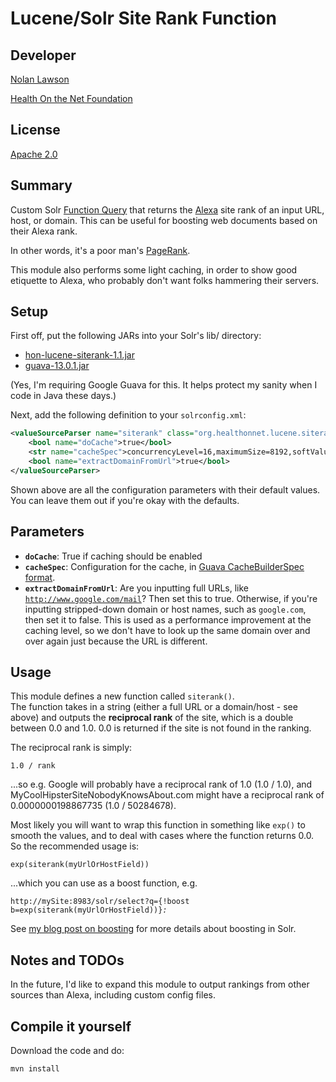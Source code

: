 Lucene/Solr Site Rank Function
=========================

Developer
-----------

[Nolan Lawson][7]

[Health On the Net Foundation][6]

License
-----------

[Apache 2.0][1]

Summary
-----------

Custom Solr [Function Query][3] that returns the [Alexa][4] site rank of an input URL, host, or domain. This can be useful for boosting web documents based on their Alexa rank.

In other words, it's a poor man's [PageRank][5].

This module also performs some light caching, in order to show good etiquette to Alexa, who probably don't want folks hammering their servers.

Setup
------------

First off, put the following JARs into your Solr's lib/ directory:

* [hon-lucene-siterank-1.1.jar][8]
* [guava-13.0.1.jar][9]

(Yes, I'm requiring Google Guava for this.  It helps protect my sanity when I code in Java these days.)

Next, add the following definition to your <code>solrconfig.xml</code>:

```xml
<valueSourceParser name="siterank" class="org.healthonnet.lucene.siterank.SiteRankSourceParser">
    <bool name="doCache">true</bool>
    <str name="cacheSpec">concurrencyLevel=16,maximumSize=8192,softValues</str>
    <bool name="extractDomainFromUrl">true</bool>
</valueSourceParser>
```

Shown above are all the configuration parameters with their default values.  
You can leave them out if you're okay with the defaults.

Parameters
----------

* <strong><code>doCache</code></strong>: True if caching should be enabled
* <strong><code>cacheSpec</code></strong>: Configuration for the cache, in [Guava CacheBuilderSpec format][10].
* <strong><code>extractDomainFromUrl</code></strong>: Are you inputting full URLs, like <code>http://www.google.com/mail</code>?  Then set this to true.  Otherwise, if you're inputting stripped-down domain or host names, such as <code>google.com</code>, then set it to false. This is used as a performance improvement at the caching level, so we don't have to look up the same domain over and over again just because the URL is different.

Usage
----------

This module defines a new function called <code>siterank()</code>.  
The function takes in a string (either a full URL or a domain/host - see above) 
and outputs the **reciprocal rank** of the site, which is a double between 0.0 and 1.0. 
0.0 is returned if the site is not found in the ranking.

The reciprocal rank is simply:

<code>1.0 / rank</code>

...so e.g. Google will probably have a reciprocal rank of 1.0 (1.0 / 1.0), and MyCoolHipsterSiteNobodyKnowsAbout.com 
might have a reciprocal rank of 0.0000000198867735 (1.0 / 50284678).

Most likely you will want to wrap this function in something like <code>exp()</code> to smooth the values, 
and to deal with cases where the function returns 0.0.  So the recommended usage is:

<code>exp(siterank(myUrlOrHostField))</code>

...which you can use as a boost function, e.g.

<code>http://mySite:8983/solr/select?q={!boost b=exp(siterank(myUrlOrHostField))}*:*</code>

See [my blog post on boosting][11] for more details about boosting in Solr.

Notes and TODOs
----------

In the future, I'd like to expand this module to output rankings from other sources than Alexa, including custom config files.

Compile it yourself
----------

Download the code and do:

```
mvn install
```

[1]: http://www.apache.org/licenses/LICENSE-2.0.html
[2]: http://nolanlawson.com/2012/10/31/better-synonym-handling-in-solr
[3]: http://wiki.apache.org/solr/FunctionQuery
[4]: http://www.alexa.com/
[5]: http://infolab.stanford.edu/~backrub/google.html
[6]: http://www.hon.ch
[7]: http://nolanlawson.com
[8]: http://nolanlawson.s3.amazonaws.com/dist/org.healthonnet.lucene.siterank/release/1.1/hon-lucene-siterank-1.1.jar
[9]: http://search.maven.org/remotecontent?filepath=com/google/guava/guava/13.0.1/guava-13.0.1.jar
[10]: http://docs.guava-libraries.googlecode.com/git/javadoc/com/google/common/cache/CacheBuilderSpec.html
[11]: http://nolanlawson.com/2012/06/02/comparing-boost-methods-in-solr/
